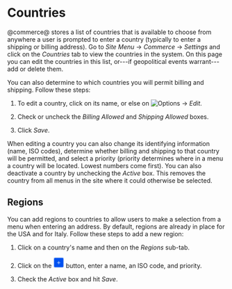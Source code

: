 # Countries

@commerce@ stores a list of countries that is available to choose from anywhere
a user is prompted to enter a country (typically to enter a shipping or billing
address). Go to *Site Menu* &rarr; *Commerce* &rarr; *Settings* and click on the
*Countries* tab to view the countries in the system. On this page you can edit
the countries in this list, or---if geopolitical events warrant---add or delete
them.

You can also determine to which countries you will permit billing and shipping.
Follow these steps:

1.  To edit a country, click on its name, or else on
    ![Options](../../images/icon-options) &rarr; *Edit*.

2.  Check or uncheck the *Billing Allowed* and *Shipping Allowed* boxes.

3.  Click *Save*.

When editing a country you can also change its identifying information (name,
ISO codes), determine whether billing and shipping to that country will be
permitted, and select a priority (priority determines where in a menu a country
will be located. Lowest numbers come first). You can also deactivate a country
by unchecking the *Active* box. This removes the country from all menus in the
site where it could otherwise be selected.

## Regions

You can add regions to countries to allow users to make a selection from a menu
when entering an address. By default, regions are already in place for the USA
and for Italy. Follow these steps to add a new region:

1.  Click on a country's name and then on the *Regions* sub-tab.

2.  Click on the ![Add](../../images/icon-add.png) button, enter a name, an ISO
    code, and priority.

3.  Check the *Active* box and hit *Save*.

